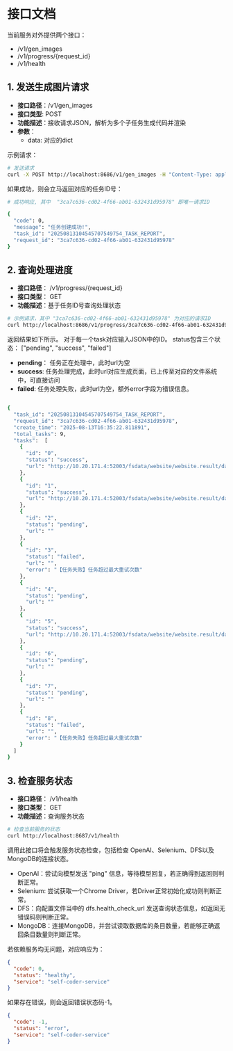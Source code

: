# 接口文档

当前服务对外提供两个接口：

- /v1/gen_images
- /v1/progress/{request_id}
- /v1/health

## 1. 发送生成图片请求 

- **接口路径**：/v1/gen_images 
- **接口类型**: POST
- **功能描述**：接收请求JSON，解析为多个子任务生成代码并渲染
- **参数**：
    - data: 对应的dict

示例请求：

``` bash
# 发送请求
curl -X POST http://localhost:8686/v1/gen_images -H "Content-Type: application/json"  -d @docs/测试输入.json
```

如果成功，则会立马返回对应的任务ID号：

``` bash
# 成功响应, 其中  "3ca7c636-cd02-4f66-ab01-632431d95978" 即唯一请求ID

{
  "code": 0, 
  "message": "任务创建成功!", 
  "task_id": "20250813104545707549754_TASK_REPORT",
  "request_id": "3ca7c636-cd02-4f66-ab01-632431d95978"
}
```

## 2. 查询处理进度

- **接口路径**： /v1/progress/{request_id}
- **接口类型**： GET
- **功能描述**：基于任务ID号查询处理状态

```bash
# 示例请求，其中 "3ca7c636-cd02-4f66-ab01-632431d95978" 为对应的请求ID
curl http://localhost:8686/v1/progress/3ca7c636-cd02-4f66-ab01-632431d95978
```

返回结果如下所示。
对于每一个task对应输入JSON中的ID。
status包含三个状态： ["pending", "success", "failed"]

- **pending**： 任务正在处理中，此时url为空
- **success**: 任务处理完成，此时url对应生成页面，已上传至对应的文件系统中，可直接访问
- **failed**: 任务处理失败，此时url为空，额外error字段为错误信息。

``` bash

{
  "task_id": "20250813104545707549754_TASK_REPORT",
  "request_id": "3ca7c636-cd02-4f66-ab01-632431d95978",
  "create_time": "2025-08-13T16:35:22.811891",
  "total_tasks": 9,
  "tasks":  [
    {
      "id": "0",
      "status": "success",
      "url": "http://10.20.171.4:52003/fsdata/website/website.result/data/files/website.result/20250813/6a818c8491084f2099a416eb66e38f8b175507419064287802.png"
    },
    {
      "id": "1",
      "status": "success",
      "url": "http://10.20.171.4:52003/fsdata/website/website.result/data/files/website.result/20250813/36848860aa6049b8a6fb7fe0546dce7f175507419746068178.png"
    },
    {
      "id": "2",
      "status": "pending",
      "url": ""
    },
    {
      "id": "3",
      "status": "failed",
      "url": "",
      "error": "【任务失败】任务超过最大重试次数"
    },
    {
      "id": "4",
      "status": "pending",
      "url": ""
    },
    {
      "id": "5",
      "status": "success",
      "url": "http://10.20.171.4:52003/fsdata/website/website.result/data/files/website.result/20250813/50aaebfcbc2240b5a85e1db457a59560175507422444679919.png"
    },
    {
      "id": "6",
      "status": "pending",
      "url": ""
    },
    {
      "id": "7",
      "status": "pending",
      "url": ""
    },
    {
      "id": "8",
      "status": "failed",
      "url": "",
      "error": "【任务失败】任务超过最大重试次数"
    }
  ]
}

```


## 3. 检查服务状态

- **接口路径**： /v1/health
- **接口类型**： GET
- **功能描述**：查询服务状态

```bash
# 检查当前服务的状态
curl http://localhost:8687/v1/health
```

调用此接口将会触发服务状态检查，包括检查 OpenAI、Selenium、DFS以及MongoDB的连接状态。
- OpenAI：尝试向模型发送 "ping" 信息，等待模型回复，若正确得到返回则判断正常。 
- Selenium: 尝试获取一个Chrome Driver，若Driver正常初始化成功则判断正常。
- DFS：向配置文件当中的 dfs.health_check_url 发送查询状态信息，如返回无错误码则判断正常。
- MongoDB：连接MongoDB，并尝试读取数据库的条目数量，若能够正确返回条目数量则判断正常。


若依赖服务均无问题，对应响应为：


```json
{
  "code": 0, 
  "status": "healthy", 
  "service": "self-coder-service"
}
```

如果存在错误，则会返回错误状态码-1。

```json
{
  "code": -1, 
  "status": "error", 
  "service": "self-coder-service"
}
```
